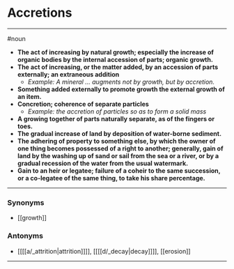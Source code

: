 # Accretions
---
#noun
- **The act of increasing by natural growth; especially the increase of organic bodies by the internal accession of parts; organic growth.**
- **The act of increasing, or the matter added, by an accession of parts externally; an extraneous addition**
	- _Example: A mineral ... augments not by growth, but by accretion._
- **Something added externally to promote growth the external growth of an item.**
- **Concretion; coherence of separate particles**
	- _Example: the accretion of particles so as to form a solid mass_
- **A growing together of parts naturally separate, as of the fingers or toes.**
- **The gradual increase of land by deposition of water-borne sediment.**
- **The adhering of property to something else, by which the owner of one thing becomes possessed of a right to another; generally, gain of land by the washing up of sand or sail from the sea or a river, or by a gradual recession of the water from the usual watermark.**
- **Gain to an heir or legatee; failure of a coheir to the same succession, or a co-legatee of the same thing, to take his share percentage.**
---
### Synonyms
- [[growth]]
### Antonyms
- [[[[a/_attrition|attrition]]]], [[[[d/_decay|decay]]]], [[erosion]]
---
